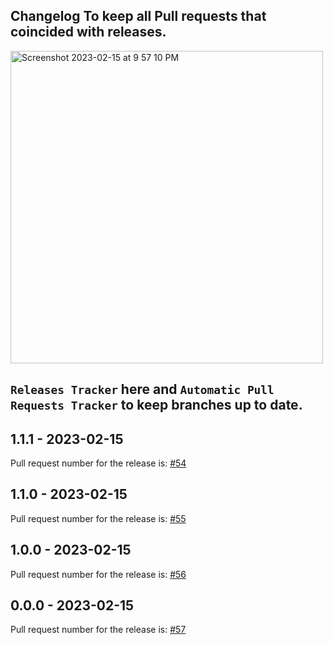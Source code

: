 ## Changelog To keep all Pull requests that coincided with releases.

<img width="500" alt="Screenshot 2023-02-15 at 9 57 10 PM" src="https://user-images.githubusercontent.com/31228460/219280855-90b2d767-cf8c-49e8-8226-269fa190b42e.png">

## `Releases Tracker` here and `Automatic Pull Requests Tracker` to keep branches up to date.

## 1.1.1 - 2023-02-15

Pull request number for the release is: [#54](https://github.com/jge162/create-release/pull/54)

## 1.1.0 - 2023-02-15

Pull request number for the release is: [#55](https://github.com/jge162/create-release/pull/55)

## 1.0.0 - 2023-02-15

Pull request number for the release is: [#56](https://github.com/jge162/create-release/pull/56)

## 0.0.0 - 2023-02-15

Pull request number for the release is: [#57](https://github.com/jge162/create-release/pull/57)
